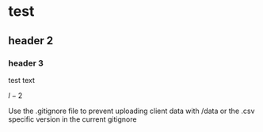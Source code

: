 # test

## header 2

### header 3

test text

$l - 2$

Use the .gitignore file to prevent uploading client data with /data or the .csv specific version in the current gitignore



